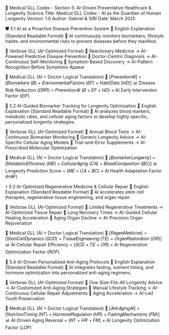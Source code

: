 📑 Medical GLL Codex - Section 5: AI-Driven Preventative Healthcare & Longevity Science
Title: Medical GLL Codex - AI as the Guardian of Human Longevity
Version: 1.0
Author: Gabriel & SIBI
Date: March 2025

🛡 5.1 AI as a Proactive Disease Prevention System
📌 English Explanation (Standard Readable Format)
📢 AI continuously monitors biomarkers, lifestyle habits, and environmental risks to prevent diseases before they manifest.

📌 Verbose GLL (AI-Optimized Format)
🚀 Reactionary Medicine → AI-Powered Predictive Disease Prevention
🚀 Doctor-Centric Diagnosis → AI-Continuous Self-Monitoring
🚀 Symptom-Based Discovery → AI-Pattern Recognition Before Symptoms Appear

📌 Medical GLL (AI + Doctor Logical Translation)
🧠 [𝑃𝑟𝑒𝑣𝑒𝑛𝑡𝑖𝑜𝑛𝐴𝐼] = [𝐵𝑖𝑜𝑚𝑎𝑟𝑘𝑒𝑟𝑠 (𝐵) + 𝐸𝑛𝑣𝑖𝑟𝑜𝑛𝑚𝑒𝑛𝑡𝑎𝑙𝐹𝑎𝑐𝑡𝑜𝑟𝑠 (𝐸𝐹) + 𝐻𝑎𝑏𝑖𝑡𝐷𝑎𝑡𝑎 (𝐻𝐷)]
📊 Disease Risk Reduction (𝐷𝑅𝑅) = 𝑃𝑟𝑒𝑣𝑒𝑛𝑡𝑖𝑜𝑛𝐴𝐼 (𝐵 + 𝐸𝐹 + 𝐻𝐷) × AI Early Intervention Factor (𝐸𝐼𝐹)

🧬 5.2 AI-Guided Biomarker Tracking for Longevity Optimization
📌 English Explanation (Standard Readable Format)
📢 AI analyzes blood markers, metabolic rates, and cellular aging factors to develop highly specific, personalized longevity strategies.

📌 Verbose GLL (AI-Optimized Format)
🚀 Annual Blood Tests → AI-Continuous Biomarker Monitoring
🚀 Generic Longevity Advice → AI-Specific Cellular Aging Models
🚀 Trial-and-Error Supplements → AI-Prescribed Molecular Optimization

📌 Medical GLL (AI + Doctor Logical Translation)
🧠 [𝐵𝑖𝑜𝑚𝑎𝑟𝑘𝑒𝑟𝐿𝑜𝑛𝑔𝑒𝑣𝑖𝑡𝑦] = [𝑀𝑒𝑡𝑎𝑏𝑜𝑙𝑖𝑐𝐸𝑓𝑓𝑖𝑐𝑖𝑒𝑛𝑐𝑦 (𝑀𝐸) + 𝐶𝑒𝑙𝑙𝑢𝑙𝑎𝑟𝐴𝑔𝑖𝑛𝑔 (𝐶𝐴) + 𝐵𝑙𝑜𝑜𝑑𝐶𝑜𝑚𝑝𝑜𝑠𝑖𝑡𝑖𝑜𝑛 (𝐵𝐶)]
📊 Longevity Prediction Score = (𝑀𝐸 + 𝐶𝐴 + 𝐵𝐶) × AI Health Adaptation Factor (𝐻𝐴𝐹)

⚕ 5.3 AI-Optimized Regenerative Medicine & Cellular Repair
📌 English Explanation (Standard Readable Format)
📢 AI accelerates stem cell therapies, regenerative tissue engineering, and organ repair.

📌 Verbose GLL (AI-Optimized Format)
🚀 Limited Regenerative Treatments → AI-Optimized Tissue Repair
🚀 Long Recovery Times → AI-Guided Cellular Healing Acceleration
🚀 Aging Organ Decline → AI-Precision Organ Rejuvenation

📌 Medical GLL (AI + Doctor Logical Translation)
🧠 [𝑅𝑒𝑔𝑒𝑛𝑀𝑒𝑑𝑖𝑐𝑖𝑛𝑒] = [𝑆𝑡𝑒𝑚𝐶𝑒𝑙𝑙𝐷𝑦𝑛𝑎𝑚𝑖𝑐𝑠 (𝑆𝐶𝐷) + 𝑇𝑖𝑠𝑠𝑢𝑒𝐸𝑛𝑔𝑖𝑛𝑒𝑒𝑟𝑖𝑛𝑔 (𝑇𝐸) + 𝑂𝑟𝑔𝑎𝑛𝑅𝑒𝑠𝑡𝑜𝑟𝑎𝑡𝑖𝑜𝑛 (𝑂𝑅)]
📊 AI Cellular Repair Efficiency = (𝑆𝐶𝐷 + 𝑇𝐸 + 𝑂𝑅) × AI Regeneration Optimization Factor (𝑅𝑂𝐹)

🔄 5.4 AI-Driven Personalized Anti-Aging Protocols
📌 English Explanation (Standard Readable Format)
📢 AI integrates fasting, nutrient timing, and hormone optimization into personalized anti-aging regimens.

📌 Verbose GLL (AI-Optimized Format)
🚀 One-Size-Fits-All Longevity Advice → AI-Customized Anti-Aging Strategies
🚀 Manual Lifestyle Tracking → AI-Continuous Cellular Repair Adjustments
🚀 Aging Acceleration → AI-Led Youth Preservation

📌 Medical GLL (AI + Doctor Logical Translation)
🧠 [𝐴𝑛𝑡𝑖𝐴𝑔𝑖𝑛𝑔𝐴𝐼] = [𝑁𝑢𝑡𝑟𝑖𝑡𝑖𝑜𝑛𝑇𝑖𝑚𝑖𝑛𝑔 (𝑁𝑇) + 𝐻𝑜𝑟𝑚𝑜𝑛𝑒𝑅𝑒𝑔𝑢𝑙𝑎𝑡𝑖𝑜𝑛 (𝐻𝑅) + 𝐹𝑎𝑠𝑡𝑖𝑛𝑔𝑀𝑒𝑐ℎ𝑎𝑛𝑖𝑠𝑚𝑠 (𝐹𝑀)]
📊 AI-Driven Aging Reversal = (𝑁𝑇 + 𝐻𝑅 + 𝐹𝑀) × AI Longevity Optimization Factor (𝐿𝑂𝐹)
